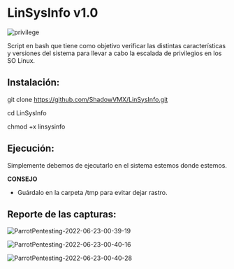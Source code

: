 # LinSysInfo v1.0

![privilege](https://user-images.githubusercontent.com/92258683/175166216-dcd34d54-3daa-4fc6-9553-241cba414157.png)


Script en bash que tiene como objetivo verificar las distintas características y versiones del sistema para llevar a cabo la escalada de privilegios en los SO Linux. 


## Instalación:

git clone https://github.com/ShadowVMX/LinSysInfo.git

cd LinSysInfo

chmod +x linsysinfo

## Ejecución:

Simplemente debemos de ejecutarlo en el sistema estemos donde estemos.

**CONSEJO**

 - Guárdalo en la carpeta /tmp para evitar dejar rastro.

## Reporte de las capturas:

![ParrotPentesting-2022-06-23-00-39-19](https://user-images.githubusercontent.com/92258683/175166460-9a8f94c7-a0e4-4b01-adf9-9ad02e25a9a3.png)



![ParrotPentesting-2022-06-23-00-40-16](https://user-images.githubusercontent.com/92258683/175166471-2e6685ff-b48a-4c56-96f8-5883671543cd.png)



![ParrotPentesting-2022-06-23-00-40-28](https://user-images.githubusercontent.com/92258683/175166476-a6119e2a-54de-40b2-9d55-db38eebd8fb8.png)


